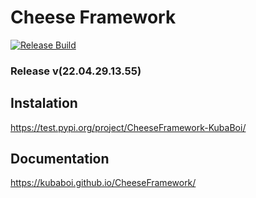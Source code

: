 # Cheese Framework

[![Release Build](https://github.com/KubaBoi/CheeseFramework/actions/workflows/realeaseDate.yml/badge.svg?branch=main)](https://github.com/KubaBoi/CheeseFramework/actions/workflows/realeaseDate.yml)

### Release v(22.04.29.13.55)

## Instalation

https://test.pypi.org/project/CheeseFramework-KubaBoi/

## Documentation

https://kubaboi.github.io/CheeseFramework/